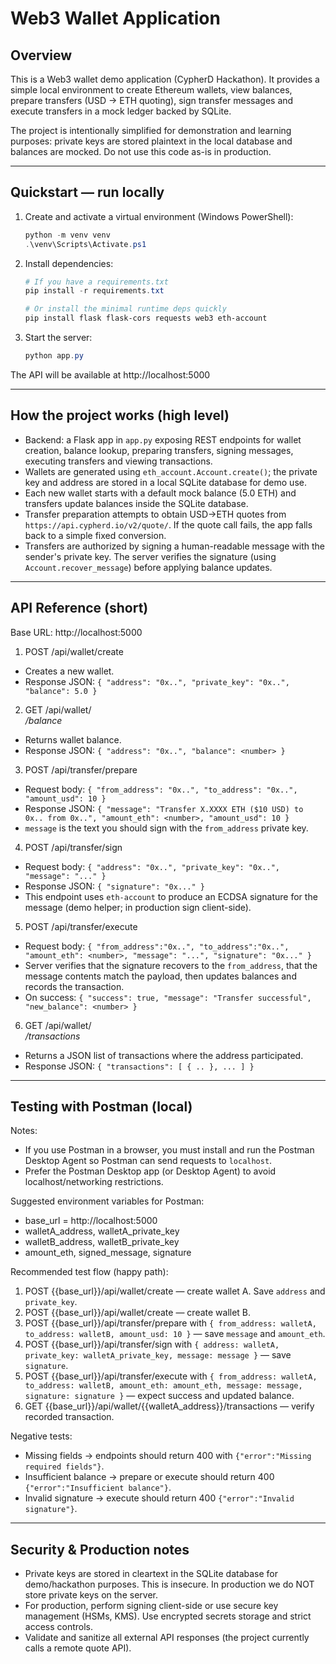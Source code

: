 # Web3 Wallet Application

## Overview

This is a Web3 wallet demo application (CypherD Hackathon). It provides a simple local environment to create Ethereum wallets, view balances, prepare transfers (USD → ETH quoting), sign transfer messages and execute transfers in a mock ledger backed by SQLite.

The project is intentionally simplified for demonstration and learning purposes: private keys are stored plaintext in the local database and balances are mocked. Do not use this code as-is in production.

---

## Quickstart — run locally

1. Create and activate a virtual environment (Windows PowerShell):

    ```powershell
    python -m venv venv
    .\venv\Scripts\Activate.ps1
    ```

2. Install dependencies:

    ```powershell
    # If you have a requirements.txt
    pip install -r requirements.txt

    # Or install the minimal runtime deps quickly
    pip install flask flask-cors requests web3 eth-account
    ```

3. Start the server:

    ```powershell
    python app.py
    ```

The API will be available at http://localhost:5000

---

## How the project works (high level)

- Backend: a Flask app in `app.py` exposing REST endpoints for wallet creation, balance lookup, preparing transfers, signing messages, executing transfers and viewing transactions.
- Wallets are generated using `eth_account.Account.create()`; the private key and address are stored in a local SQLite database for demo use.
- Each new wallet starts with a default mock balance (5.0 ETH) and transfers update balances inside the SQLite database.
- Transfer preparation attempts to obtain USD→ETH quotes from `https://api.cypherd.io/v2/quote/`. If the quote call fails, the app falls back to a simple fixed conversion.
- Transfers are authorized by signing a human-readable message with the sender's private key. The server verifies the signature (using `Account.recover_message`) before applying balance updates.

---

## API Reference (short)

Base URL: http://localhost:5000

1) POST /api/wallet/create
- Creates a new wallet.
- Response JSON: `{ "address": "0x..", "private_key": "0x..", "balance": 5.0 }`

2) GET /api/wallet/<address>/balance
- Returns wallet balance.
- Response JSON: `{ "address": "0x..", "balance": <number> }`

3) POST /api/transfer/prepare
- Request body: `{ "from_address": "0x..", "to_address": "0x..", "amount_usd": 10 }`
- Response JSON: `{ "message": "Transfer X.XXXX ETH ($10 USD) to 0x.. from 0x..", "amount_eth": <number>, "amount_usd": 10 }`
- `message` is the text you should sign with the `from_address` private key.

4) POST /api/transfer/sign
- Request body: `{ "address": "0x..", "private_key": "0x..", "message": "..." }`
- Response JSON: `{ "signature": "0x..." }`
- This endpoint uses `eth-account` to produce an ECDSA signature for the message (demo helper; in production sign client-side).

5) POST /api/transfer/execute
- Request body: `{ "from_address":"0x..", "to_address":"0x..", "amount_eth": <number>, "message": "...", "signature": "0x..." }`
- Server verifies that the signature recovers to the `from_address`, that the message contents match the payload, then updates balances and records the transaction.
- On success: `{ "success": true, "message": "Transfer successful", "new_balance": <number> }`

6) GET /api/wallet/<address>/transactions
- Returns a JSON list of transactions where the address participated.
- Response JSON: `{ "transactions": [ { .. }, ... ] }`

---

## Testing with Postman (local)

Notes:
- If you use Postman in a browser, you must install and run the Postman Desktop Agent so Postman can send requests to `localhost`.
- Prefer the Postman Desktop app (or Desktop Agent) to avoid localhost/networking restrictions.

Suggested environment variables for Postman:
- base_url = http://localhost:5000
- walletA_address, walletA_private_key
- walletB_address, walletB_private_key
- amount_eth, signed_message, signature

Recommended test flow (happy path):
1. POST {{base_url}}/api/wallet/create — create wallet A. Save `address` and `private_key`.
2. POST {{base_url}}/api/wallet/create — create wallet B.
3. POST {{base_url}}/api/transfer/prepare with `{ from_address: walletA, to_address: walletB, amount_usd: 10 }` — save `message` and `amount_eth`.
4. POST {{base_url}}/api/transfer/sign with `{ address: walletA, private_key: walletA_private_key, message: message }` — save `signature`.
5. POST {{base_url}}/api/transfer/execute with `{ from_address: walletA, to_address: walletB, amount_eth: amount_eth, message: message, signature: signature }` — expect success and updated balance.
6. GET {{base_url}}/api/wallet/{{walletA_address}}/transactions — verify recorded transaction.

Negative tests:
- Missing fields → endpoints should return 400 with `{"error":"Missing required fields"}`.
- Insufficient balance → prepare or execute should return 400 `{"error":"Insufficient balance"}`.
- Invalid signature → execute should return 400 `{"error":"Invalid signature"}`.

---

## Security & Production notes

- Private keys are stored in cleartext in the SQLite database for demo/hackathon purposes. This is insecure. In production we do NOT store private keys on the server.
- For production, perform signing client-side or use secure key management (HSMs, KMS). Use encrypted secrets storage and strict access controls.
- Validate and sanitize all external API responses (the project currently calls a remote quote API).
